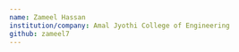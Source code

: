 ```yaml
---
name: Zameel Hassan
institution/company: Amal Jyothi College of Engineering
github: zameel7
---
```

